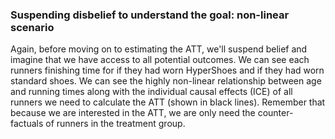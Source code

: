 ### Suspending disbelief to understand the goal: non-linear scenario

Again, before moving on to estimating the ATT, we'll suspend belief and imagine that we have access to all potential outcomes. We can see each runners finishing time for if they had worn HyperShoes and if they had worn standard shoes. We can see the highly non-linear relationship between age and running times along with the individual causal effects (ICE) of all runners we need to calculate the ATT (shown in black lines). Remember that because we are interested in the ATT, we are only need the counter-factuals of runners in the treatment group.  


